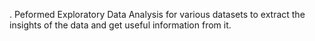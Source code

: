 .  Peformed Exploratory Data Analysis for various datasets to extract the insights of the data and get useful information from it.
